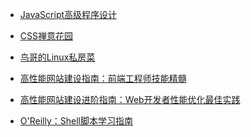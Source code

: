 * [JavaScript高级程序设计]()

* [CSS禅意花园]()

* [鸟哥的Linux私房菜]()

* [高性能网站建设指南：前端工程师技能精髓]()

* [高性能网站建设进阶指南：Web开发者性能优化最佳实践]()

* [O'Reilly：Shell脚本学习指南]()
